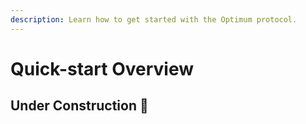 ```yaml
---
description: Learn how to get started with the Optimum protocol.
---
```


# Quick-start Overview

## Under Construction 🚧

